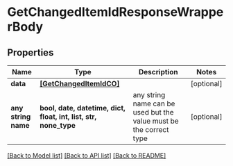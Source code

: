 # GetChangedItemIdResponseWrapperBody


## Properties
Name | Type | Description | Notes
------------ | ------------- | ------------- | -------------
**data** | [**[GetChangedItemIdCO]**](GetChangedItemIdCO.md) |  | [optional] 
**any string name** | **bool, date, datetime, dict, float, int, list, str, none_type** | any string name can be used but the value must be the correct type | [optional]

[[Back to Model list]](../README.md#documentation-for-models) [[Back to API list]](../README.md#documentation-for-api-endpoints) [[Back to README]](../README.md)


